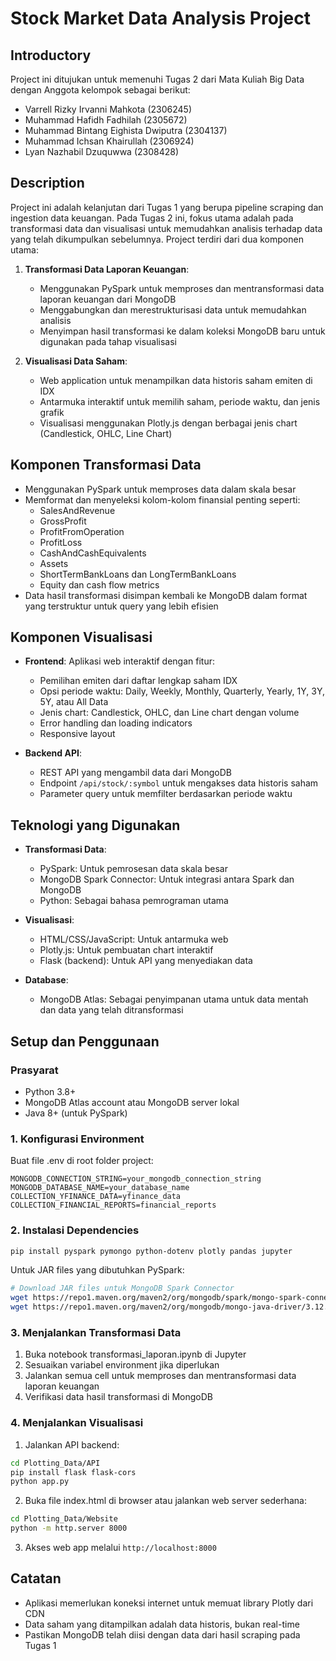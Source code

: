# Stock Market Data Analysis Project

## Introductory
Project ini ditujukan untuk memenuhi Tugas 2 dari Mata Kuliah Big Data dengan Anggota kelompok sebagai berikut:
- Varrell Rizky Irvanni Mahkota (2306245)   
- Muhammad Hafidh Fadhilah (2305672)
- Muhammad Bintang Eighista Dwiputra (2304137)
- Muhammad Ichsan Khairullah (2306924)
- Lyan Nazhabil Dzuquwwa (2308428)

## Description
Project ini adalah kelanjutan dari Tugas 1 yang berupa pipeline scraping dan ingestion data keuangan. Pada Tugas 2 ini, fokus utama adalah pada transformasi data dan visualisasi untuk memudahkan analisis terhadap data yang telah dikumpulkan sebelumnya. Project terdiri dari dua komponen utama:

1. **Transformasi Data Laporan Keuangan**:
   - Menggunakan PySpark untuk memproses dan mentransformasi data laporan keuangan dari MongoDB
   - Menggabungkan dan merestrukturisasi data untuk memudahkan analisis 
   - Menyimpan hasil transformasi ke dalam koleksi MongoDB baru untuk digunakan pada tahap visualisasi

2. **Visualisasi Data Saham**:
   - Web application untuk menampilkan data historis saham emiten di IDX
   - Antarmuka interaktif untuk memilih saham, periode waktu, dan jenis grafik
   - Visualisasi menggunakan Plotly.js dengan berbagai jenis chart (Candlestick, OHLC, Line Chart)

## Komponen Transformasi Data
- Menggunakan PySpark untuk memproses data dalam skala besar
- Memformat dan menyeleksi kolom-kolom finansial penting seperti:
  - SalesAndRevenue
  - GrossProfit
  - ProfitFromOperation
  - ProfitLoss
  - CashAndCashEquivalents
  - Assets
  - ShortTermBankLoans dan LongTermBankLoans
  - Equity dan cash flow metrics
- Data hasil transformasi disimpan kembali ke MongoDB dalam format yang terstruktur untuk query yang lebih efisien

## Komponen Visualisasi 
- **Frontend**: Aplikasi web interaktif dengan fitur:
  - Pemilihan emiten dari daftar lengkap saham IDX
  - Opsi periode waktu: Daily, Weekly, Monthly, Quarterly, Yearly, 1Y, 3Y, 5Y, atau All Data
  - Jenis chart: Candlestick, OHLC, dan Line chart dengan volume
  - Error handling dan loading indicators
  - Responsive layout

- **Backend API**: 
  - REST API yang mengambil data dari MongoDB
  - Endpoint `/api/stock/:symbol` untuk mengakses data historis saham
  - Parameter query untuk memfilter berdasarkan periode waktu

## Teknologi yang Digunakan
- **Transformasi Data**:
  - PySpark: Untuk pemrosesan data skala besar
  - MongoDB Spark Connector: Untuk integrasi antara Spark dan MongoDB
  - Python: Sebagai bahasa pemrograman utama

- **Visualisasi**:
  - HTML/CSS/JavaScript: Untuk antarmuka web
  - Plotly.js: Untuk pembuatan chart interaktif
  - Flask (backend): Untuk API yang menyediakan data

- **Database**:
  - MongoDB Atlas: Sebagai penyimpanan utama untuk data mentah dan data yang telah ditransformasi

## Setup dan Penggunaan

### Prasyarat
- Python 3.8+ 
- MongoDB Atlas account atau MongoDB server lokal
- Java 8+ (untuk PySpark)

### 1. Konfigurasi Environment
Buat file .env di root folder project:
```
MONGODB_CONNECTION_STRING=your_mongodb_connection_string
MONGODB_DATABASE_NAME=your_database_name
COLLECTION_YFINANCE_DATA=yfinance_data
COLLECTION_FINANCIAL_REPORTS=financial_reports
```

### 2. Instalasi Dependencies
```bash
pip install pyspark pymongo python-dotenv plotly pandas jupyter
```

Untuk JAR files yang dibutuhkan PySpark:
```bash
# Download JAR files untuk MongoDB Spark Connector
wget https://repo1.maven.org/maven2/org/mongodb/spark/mongo-spark-connector_2.12/3.0.1/mongo-spark-connector_2.12-3.0.1.jar
wget https://repo1.maven.org/maven2/org/mongodb/mongo-java-driver/3.12.10/mongo-java-driver-3.12.10.jar
```

### 3. Menjalankan Transformasi Data
1. Buka notebook transformasi_laporan.ipynb di Jupyter
2. Sesuaikan variabel environment jika diperlukan
3. Jalankan semua cell untuk memproses dan mentransformasi data laporan keuangan
4. Verifikasi data hasil transformasi di MongoDB

### 4. Menjalankan Visualisasi
1. Jalankan API backend:
```bash
cd Plotting_Data/API
pip install flask flask-cors
python app.py
```

2. Buka file index.html di browser atau jalankan web server sederhana:
```bash
cd Plotting_Data/Website
python -m http.server 8000
```
3. Akses web app melalui `http://localhost:8000`

## Catatan
- Aplikasi memerlukan koneksi internet untuk memuat library Plotly dari CDN
- Data saham yang ditampilkan adalah data historis, bukan real-time
- Pastikan MongoDB telah diisi dengan data dari hasil scraping pada Tugas 1